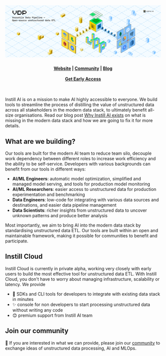 <h1 align="center">
  <img src="https://raw.githubusercontent.com/instill-ai/.github/main/img/vdp.svg" alt="Versatile Data Pipeline: open-source unstructured data ETL">
</h1>

<h4 align="center">
    <a href="https://www.instill.tech/?utm_source=github&utm_medium=banner&utm_campaign=org_readme">Website</a> |
    <a href="https://discord.gg/sevxWsqpGh">Community</a> |
    <a href="https://blog.instill.tech/?utm_source=github&utm_medium=banner&utm_campaign=org_readme">Blog</a><br/><br/>
    <a href="https://www.instill.tech/get-access/?utm_source=github&utm_medium=banner&utm_campaign=org_readme"><strong>Get Early Access</strong></a>
</h4>

<br/>

Instill AI is on a mission to make AI highly accessible to everyone. We build tools to streamline the process of distilling the value of unstructured data across all stakeholders in the modern data stack, to ultimately benefit all-size organisations. Read our blog post [Why Instill AI exists](https://blog.instill.tech/why-instill-ai-exists/?utm_source=github&utm_medium=banner&utm_campaign=org_readme) on what is missing in the modern data stack and how we are going to fix it for more details.

## What are we building?

Our tools are built for the modern AI team to reduce team silo, decouple work dependency between different roles to increase work efficiency and the ability to be self-service. Developers with various backgrounds can benefit from our tools in different ways:

- **AI/ML Engineers**: automatic model optimization, simplified and managed model serving, and tools for production model monitoring
- **AI/ML Researchers**: easier access to unstructured data for production experimentation and benchmarking
- **Data Engineers**: low-code for integrating with various data sources and destinations, and easier data pipeline management
- **Data Scientists**: richer insights from unstructured data to uncover unknown patterns and produce better analysis

Most importantly, we aim to bring AI into the modern data stack by standardising unstructured data ETL. Our tools are built within an open and maintainable framework, making it possible for communities to benefit and participate.

## Instill Cloud

Instill Cloud is currently in private alpha, working very closely with early users to build the most effective tool for unstructured data ETL. With Instill Cloud, you don't have to worry about managing infrastructure, scalability or latency. We provide

- 🧰 SDKs and CLI tools for developers to integrate with existing data stack in minutes 
- ✨ console for non developers to start processing unstructured data without writing any code
- 😊 premium support from Instill AI team

## Join our community

🚀 If you are interested in what we can provide, please join our [community](https://discord.gg/sevxWsqpGh) to exchange ideas of unstructured data processing, AI and MLOps.
